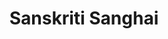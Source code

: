 ---
author-id: ug-2019-sanskriti
title: Sanskriti Sanghai
bio-small: "Sanskriti is a 2019 batch student of Government Medical College, Ratlam"
bio-large: 
avatar: assets/images/f.svg
twitter: 
instagram:
---